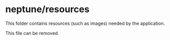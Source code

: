 # neptune/resources

This folder contains resources (such as images) needed by the application. 

This file can be removed.
